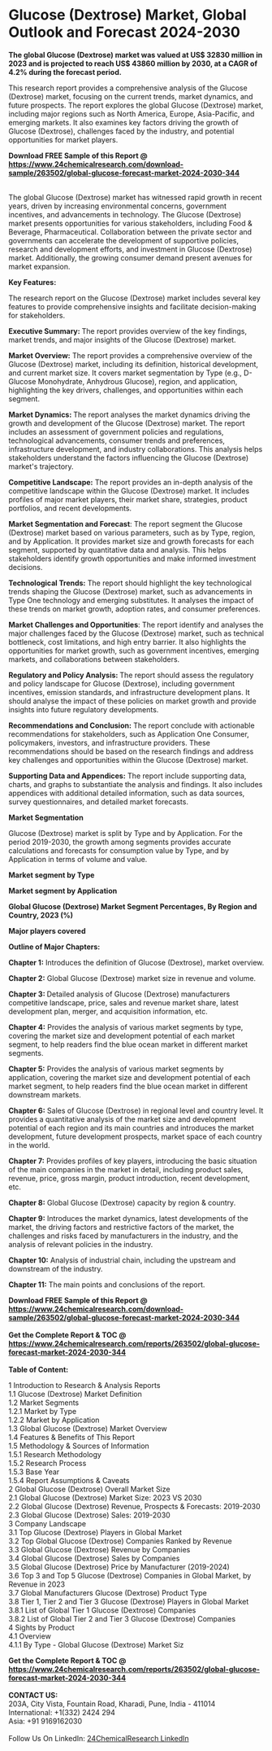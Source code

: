 <h1>Glucose (Dextrose) Market, Global Outlook and Forecast 2024-2030</h1><p><strong>The global Glucose (Dextrose) market was valued at US$ 32830 million in 2023 and is projected to reach US$ 43860 million by 2030, at a CAGR of 4.2% during the forecast period.</strong></p><p>
</p><p>This research report provides a comprehensive analysis of the Glucose (Dextrose) market, focusing on the current trends, market dynamics, and future prospects. The report explores the global Glucose (Dextrose) market, including major regions such as North America, Europe, Asia-Pacific, and emerging markets. It also examines key factors driving the growth of Glucose (Dextrose), challenges faced by the industry, and potential opportunities for market players.</p><div><b>Download FREE Sample of this Report @ 
            <a href="https://www.24chemicalresearch.com/download-sample/263502/global-glucose-forecast-market-2024-2030-344">
            https://www.24chemicalresearch.com/download-sample/263502/global-glucose-forecast-market-2024-2030-344</a></b></div><br><p>
The global Glucose (Dextrose) market has witnessed rapid growth in recent years, driven by increasing environmental concerns, government incentives, and advancements in technology. The Glucose (Dextrose) market presents opportunities for various stakeholders, including Food &amp; Beverage, Pharmaceutical. Collaboration between the private sector and governments can accelerate the development of supportive policies, research and development efforts, and investment in Glucose (Dextrose) market. Additionally, the growing consumer demand present avenues for market expansion.</p><p>
</p><p>
<strong>Key Features:</strong></p><p>
The research report on the Glucose (Dextrose) market includes several key features to provide comprehensive insights and facilitate decision-making for stakeholders.</p><p>
<strong>Executive Summary: </strong>The report provides overview of the key findings, market trends, and major insights of the Glucose (Dextrose) market.</p><p>
<strong>Market Overview:</strong> The report provides a comprehensive overview of the Glucose (Dextrose) market, including its definition, historical development, and current market size. It covers market segmentation by Type (e.g., D-Glucose Monohydrate, Anhydrous Glucose), region, and application, highlighting the key drivers, challenges, and opportunities within each segment.</p><p>
<strong>Market Dynamics: </strong>The report analyses the market dynamics driving the growth and development of the Glucose (Dextrose) market. The report includes an assessment of government policies and regulations, technological advancements, consumer trends and preferences, infrastructure development, and industry collaborations. This analysis helps stakeholders understand the factors influencing the Glucose (Dextrose) market's trajectory.</p><p>
<strong>Competitive Landscape:</strong> The report provides an in-depth analysis of the competitive landscape within the Glucose (Dextrose) market. It includes profiles of major market players, their market share, strategies, product portfolios, and recent developments.</p><p>
<strong>Market Segmentation and Forecast</strong>: The report segment the Glucose (Dextrose) market based on various parameters, such as by Type, region, and by Application. It provides market size and growth forecasts for each segment, supported by quantitative data and analysis. This helps stakeholders identify growth opportunities and make informed investment decisions.</p><p>
<strong>Technological Trends:</strong> The report should highlight the key technological trends shaping the Glucose (Dextrose) market, such as advancements in Type One technology and emerging substitutes. It analyses the impact of these trends on market growth, adoption rates, and consumer preferences.</p><p>
<strong>Market Challenges and Opportunities</strong>: The report identify and analyses the major challenges faced by the Glucose (Dextrose) market, such as technical bottleneck, cost limitations, and high entry barrier. It also highlights the opportunities for market growth, such as government incentives, emerging markets, and collaborations between stakeholders.</p><p>
<strong>Regulatory and Policy Analysis: </strong>The report should assess the regulatory and policy landscape for Glucose (Dextrose), including government incentives, emission standards, and infrastructure development plans. It should analyse the impact of these policies on market growth and provide insights into future regulatory developments.</p><p>
<strong>Recommendations and Conclusion:</strong> The report conclude with actionable recommendations for stakeholders, such as Application One Consumer, policymakers, investors, and infrastructure providers. These recommendations should be based on the research findings and address key challenges and opportunities within the Glucose (Dextrose) market.</p><p>
<strong>Supporting Data and Appendices:</strong> The report include supporting data, charts, and graphs to substantiate the analysis and findings. It also includes appendices with additional detailed information, such as data sources, survey questionnaires, and detailed market forecasts.</p><p>
<strong>Market Segmentation</strong></p><p>
Glucose (Dextrose) market is split by Type and by Application. For the period 2019-2030, the growth among segments provides accurate calculations and forecasts for consumption value by Type, and by Application in terms of volume and value.</p><p>
<strong>Market segment by Type</strong></p><p>
</p><p>
</p><p><strong>Market segment by Application</strong></p><p>
</p><p>
</p><p><strong>Global Glucose (Dextrose) Market Segment Percentages, By Region and Country, 2023 (%)</strong></p><p>
</p><p>
</p><p><strong>Major players covered</strong></p><p>
</p><p>
</p><p><strong>Outline of Major Chapters:</strong></p><p>
<strong>Chapter 1:</strong> Introduces the definition of Glucose (Dextrose), market overview.</p><p>
<strong>Chapter 2:</strong> Global Glucose (Dextrose) market size in revenue and volume.</p><p>
<strong>Chapter 3: </strong>Detailed analysis of Glucose (Dextrose) manufacturers competitive landscape, price, sales and revenue market share, latest development plan, merger, and acquisition information, etc.</p><p>
<strong>Chapter 4:</strong> Provides the analysis of various market segments by type, covering the market size and development potential of each market segment, to help readers find the blue ocean market in different market segments.</p><p>
<strong>Chapter 5:</strong> Provides the analysis of various market segments by application, covering the market size and development potential of each market segment, to help readers find the blue ocean market in different downstream markets.</p><p>
<strong>Chapter 6:</strong> Sales of Glucose (Dextrose) in regional level and country level. It provides a quantitative analysis of the market size and development potential of each region and its main countries and introduces the market development, future development prospects, market space of each country in the world.</p><p>
<strong>Chapter 7:</strong> Provides profiles of key players, introducing the basic situation of the main companies in the market in detail, including product sales, revenue, price, gross margin, product introduction, recent development, etc.</p><p>
<strong>Chapter 8:</strong> Global Glucose (Dextrose) capacity by region &amp; country.</p><p>
<strong>Chapter 9:</strong> Introduces the market dynamics, latest developments of the market, the driving factors and restrictive factors of the market, the challenges and risks faced by manufacturers in the industry, and the analysis of relevant policies in the industry.</p><p>
<strong>Chapter 10:</strong> Analysis of industrial chain, including the upstream and downstream of the industry.</p><p>
<strong>Chapter 11:</strong> The main points and conclusions of the report.</p><div><b>Download FREE Sample of this Report @ 
            <a href="https://www.24chemicalresearch.com/download-sample/263502/global-glucose-forecast-market-2024-2030-344">
            https://www.24chemicalresearch.com/download-sample/263502/global-glucose-forecast-market-2024-2030-344</a></b></div><br><div><b>Get the Complete Report & TOC @ 
            <a href="https://www.24chemicalresearch.com/reports/263502/global-glucose-forecast-market-2024-2030-344">
            https://www.24chemicalresearch.com/reports/263502/global-glucose-forecast-market-2024-2030-344</a></b></div><br>
            <b>Table of Content:</b><p>1 Introduction to Research & Analysis Reports<br />
    1.1 Glucose (Dextrose) Market Definition<br />
    1.2 Market Segments<br />
        1.2.1 Market by Type<br />
        1.2.2 Market by Application<br />
    1.3 Global Glucose (Dextrose) Market Overview<br />
    1.4 Features & Benefits of This Report<br />
    1.5 Methodology & Sources of Information<br />
        1.5.1 Research Methodology<br />
        1.5.2 Research Process<br />
        1.5.3 Base Year<br />
        1.5.4 Report Assumptions & Caveats<br />
2 Global Glucose (Dextrose) Overall Market Size<br />
    2.1 Global Glucose (Dextrose) Market Size: 2023 VS 2030<br />
    2.2 Global Glucose (Dextrose) Revenue, Prospects & Forecasts: 2019-2030<br />
    2.3 Global Glucose (Dextrose) Sales: 2019-2030<br />
3 Company Landscape<br />
    3.1 Top Glucose (Dextrose) Players in Global Market<br />
    3.2 Top Global Glucose (Dextrose) Companies Ranked by Revenue<br />
    3.3 Global Glucose (Dextrose) Revenue by Companies<br />
    3.4 Global Glucose (Dextrose) Sales by Companies<br />
    3.5 Global Glucose (Dextrose) Price by Manufacturer (2019-2024)<br />
    3.6 Top 3 and Top 5 Glucose (Dextrose) Companies in Global Market, by Revenue in 2023<br />
    3.7 Global Manufacturers Glucose (Dextrose) Product Type<br />
    3.8 Tier 1, Tier 2 and Tier 3 Glucose (Dextrose) Players in Global Market<br />
        3.8.1 List of Global Tier 1 Glucose (Dextrose) Companies<br />
        3.8.2 List of Global Tier 2 and Tier 3 Glucose (Dextrose) Companies<br />
4 Sights by Product<br />
    4.1 Overview<br />
        4.1.1 By Type - Global Glucose (Dextrose) Market Siz</p><div><b>Get the Complete Report & TOC @ 
            <a href="https://www.24chemicalresearch.com/reports/263502/global-glucose-forecast-market-2024-2030-344">
            https://www.24chemicalresearch.com/reports/263502/global-glucose-forecast-market-2024-2030-344</a></b></div><br><b>CONTACT US:</b><br>
            203A, City Vista, Fountain Road, Kharadi, Pune, India - 411014<br>
            International: +1(332) 2424 294<br>
            Asia: +91 9169162030 <br><br>
            Follow Us On LinkedIn: <a href="https://www.linkedin.com/company/24chemicalresearch/">24ChemicalResearch LinkedIn</a>